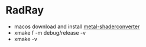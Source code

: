 # RadRay

* macos download and install [metal-shaderconverter](https://developer.apple.com/metal/shader-converter/)
* xmake f -m debug/release -v
* xmake -v
